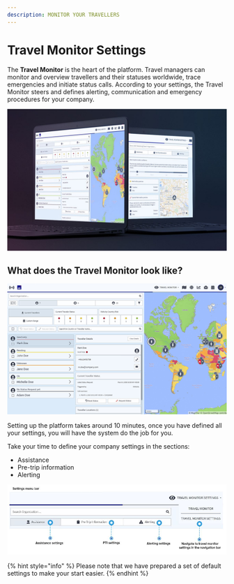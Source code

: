 ```yaml
---
description: MONITOR YOUR TRAVELLERS
---
```


# Travel Monitor Settings

The **Travel Monitor** is the heart of the platform. Travel managers can monitor and overview travellers and their statuses worldwide, trace emergencies and initiate status calls. According to your settings, the Travel Monitor steers and defines alerting, communication and emergency procedures for your company.

![](../../.gitbook/assets/travel-monitor-cover%20%284%29.JPG)

## What does the Travel Monitor look like?

![](../../.gitbook/assets/tm_img01.jpg)

Setting up the platform takes around 10 minutes, once you have defined all your settings, you will have the system do the job for you.

Take your time to define your company settings in the sections:

* Assistance
* Pre-trip information
* Alerting

![](../../.gitbook/assets/tm2.JPG)

{% hint style="info" %}
Please note that we have prepared a set of default settings to make your start easier.
{% endhint %}



